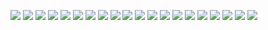 ![](000000160997.png)
![](000000214019.png)
![](000000537590.png)
![](000000578321.png)
![](airplanes_5.png)
![](bear1.png)
![](bear2.png)
![](bus4.png)
![](bus6.png)
![](cow.png)
![](motorcycle1.png)
![](motorcycle2.png)
![](motorcycle.png)
![](train1.png)
![](train_2.png)
![](train2.png)
![](train3.png)
![](train4.png)
![](two_airplanes.png)
![](zebra1.png)
